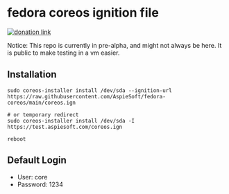 # fedora coreos ignition file

[![donation link](https://img.shields.io/badge/buy%20me%20a%20coffee-paypal-blue)](https://paypal.me/shaynejrtaylor?country.x=US&locale.x=en_US)

Notice: This repo is currently in pre-alpha, and might not always be here. It is public to make testing in a vm easier.

## Installation

```shell script
sudo coreos-installer install /dev/sda --ignition-url https://raw.githubusercontent.com/AspieSoft/fedora-coreos/main/coreos.ign

# or temporary redirect
sudo coreos-installer install /dev/sda -I https://test.aspiesoft.com/coreos.ign

reboot
```

## Default Login

- User: core
- Password: 1234

